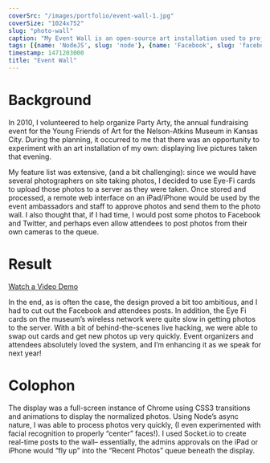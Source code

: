 ```yaml
---
coverSrc: "/images/portfolio/event-wall-1.jpg"
coverSize: "1024x752"
slug: "photo-wall"
caption: "My Event Wall is an open-source art installation used to project photos uploaded to a Facebook Event in real time."
tags: [{name: 'NodeJS', slug: 'node'}, {name: 'Facebook', slug: 'facebook'}]
timestamp: 1471203000
title: "Event Wall"
---
```


# Background

In 2010, I volunteered to help organize Party Arty, the annual fundraising event for the Young Friends of Art for the Nelson-Atkins Museum in Kansas City. During the planning, it occurred to me that there was an opportunity to experiment with an art installation of my own: displaying live pictures taken that evening.

My feature list was extensive, (and a bit challenging): since we would have several photographers on site taking photos, I decided to use Eye-Fi cards to upload those photos to a server as they were taken. Once stored and processed, a remote web interface on an iPad/iPhone would be used by the event ambassadors and staff to approve photos and send them to the photo wall. I also thought that, if I had time, I would post some photos to Facebook and Twitter, and perhaps even allow attendees to post photos from their own cameras to the queue.

# Result

[Watch a Video Demo](http://www.youtube.com/watch?v=VZLN7TtUVx4)

In the end, as is often the case, the design proved a bit too ambitious, and I had to cut out the Facebook and attendees posts. In addition, the Eye Fi cards on the museum’s wireless network were quite slow in getting photos to the server. With a bit of behind-the-scenes live hacking, we were able to swap out cards and get new photos up very quickly. Event organizers and attendees absolutely loved the system, and I’m enhancing it as we speak for next year!

# Colophon

The display was a full-screen instance of Chrome using CSS3 transitions and animations to display the normalized photos. Using Node’s async nature, I was able to process photos very quickly, (I even experimented with facial recognition to properly “center” faces!). I used Socket.io to create real-time posts to the wall– essentially, the admins approvals on the iPad or iPhone would “fly up” into the “Recent Photos” queue beneath the display.
